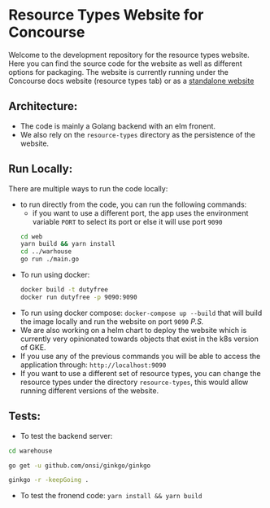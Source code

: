 # Resource Types Website for Concourse
Welcome to the development repository for the resource types website. Here you can find the source code for the website as well as different options for packaging. The website is currently running under the Concourse docs website (resource types tab) or as a [standalone website](https://resource-types.concocurse-ci.org)

## Architecture:

- The code is mainly a Golang backend with an elm fronent.
- We also rely on the `resource-types` directory as the persistence of the website.

## Run Locally:
There are multiple ways to run the code locally:

- to run directly from the code, you can run the following commands:
  - if you want to use a different port, the app uses the environment variable `PORT` to select its port or else it will use port `9090`
  ```bash
  cd web
  yarn build && yarn install
  cd ../warhouse
  go run ./main.go
  ```
- To run using docker:
  ```bash
  docker build -t dutyfree
  docker run dutyfree -p 9090:9090
  ```
- To run using docker compose: `docker-compose up --build` that will build the image locally and run the website on port `9090`
*P.S.*
- We are also working on a helm chart to deploy the website which is currently very opinionated towards objects that exist in the k8s version of GKE.
- If you use any of the previous commands you will be able to access the application through: `http://localhost:9090`
- If you want to use a different set of resource types, you can change the resource types under the directory `resource-types`, this would allow running different versions of the website.

## Tests:

- To test the backend server:
```bash
cd warehouse

go get -u github.com/onsi/ginkgo/ginkgo

ginkgo -r -keepGoing .
```

- To test the fronend code: `yarn install && yarn build`

